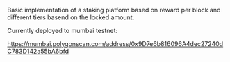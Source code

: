   Basic implementation of a staking platform based on reward per block and different tiers basend on the locked amount.

  Currently deployed to mumbai testnet:

  https://mumbai.polygonscan.com/address/0x9D7e6b816096A4dec27240dC783D142a55bA6bfd
  
